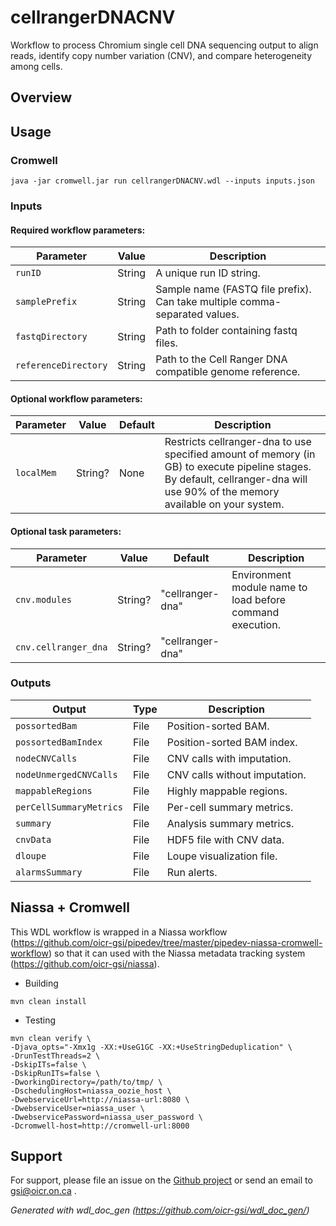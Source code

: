 # cellrangerDNACNV

Workflow to process Chromium single cell DNA sequencing output to align reads, identify copy number variation (CNV), and compare heterogeneity among cells.

## Overview

## Usage

### Cromwell
```
java -jar cromwell.jar run cellrangerDNACNV.wdl --inputs inputs.json
```

### Inputs

#### Required workflow parameters:
Parameter|Value|Description
---|---|---
`runID`|String|A unique run ID string.
`samplePrefix`|String|Sample name (FASTQ file prefix). Can take multiple comma-separated values.
`fastqDirectory`|String|Path to folder containing fastq files.
`referenceDirectory`|String|Path to the Cell Ranger DNA compatible genome reference.


#### Optional workflow parameters:
Parameter|Value|Default|Description
---|---|---|---
`localMem`|String?|None|Restricts cellranger-dna to use specified amount of memory (in GB) to execute pipeline stages. By default, cellranger-dna will use 90% of the memory available on your system.


#### Optional task parameters:
Parameter|Value|Default|Description
---|---|---|---
`cnv.modules`|String?|"cellranger-dna"|Environment module name to load before command execution.
`cnv.cellranger_dna`|String?|"cellranger-dna"|


### Outputs

Output | Type | Description
---|---|---
`possortedBam`|File|Position-sorted BAM.
`possortedBamIndex`|File|Position-sorted BAM index.
`nodeCNVCalls`|File|CNV calls with imputation.
`nodeUnmergedCNVCalls`|File|CNV calls without imputation.
`mappableRegions`|File|Highly mappable regions.
`perCellSummaryMetrics`|File|Per-cell summary metrics.
`summary`|File|Analysis summary metrics.
`cnvData`|File|HDF5 file with CNV data.
`dloupe`|File|Loupe visualization file.
`alarmsSummary`|File|Run alerts.


## Niassa + Cromwell

This WDL workflow is wrapped in a Niassa workflow (https://github.com/oicr-gsi/pipedev/tree/master/pipedev-niassa-cromwell-workflow) so that it can used with the Niassa metadata tracking system (https://github.com/oicr-gsi/niassa).

* Building
```
mvn clean install
```

* Testing
```
mvn clean verify \
-Djava_opts="-Xmx1g -XX:+UseG1GC -XX:+UseStringDeduplication" \
-DrunTestThreads=2 \
-DskipITs=false \
-DskipRunITs=false \
-DworkingDirectory=/path/to/tmp/ \
-DschedulingHost=niassa_oozie_host \
-DwebserviceUrl=http://niassa-url:8080 \
-DwebserviceUser=niassa_user \
-DwebservicePassword=niassa_user_password \
-Dcromwell-host=http://cromwell-url:8000
```

## Support

For support, please file an issue on the [Github project](https://github.com/oicr-gsi) or send an email to gsi@oicr.on.ca .

_Generated with wdl_doc_gen (https://github.com/oicr-gsi/wdl_doc_gen/)_
